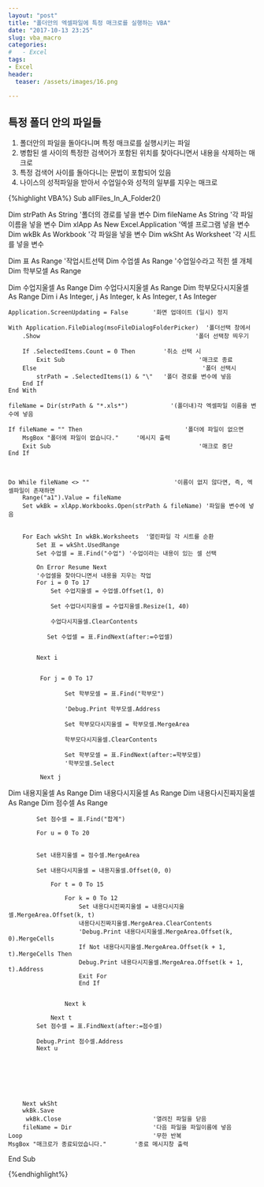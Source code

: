 ```yaml
---
layout: "post"
title: "폴더안의 엑셀파일에 특정 매크로를 실행하는 VBA"
date: "2017-10-13 23:25"
slug: vba_macro
categories:
#   - Excel
tags:
- Excel
header:
  teaser: /assets/images/16.png

---
```


## 특정 폴더 안의 파일들
1. 폴더안의 파일을 돌아다니며 특정 매크로를 실행시키는 파일
2. 병합된 셀 사이의 특정한 검색어가 포함된 위치를 찾아다니면서 내용을 삭제하는 매크로
3. 특정 검색어 사이를 돌아다니는 문법이 포함되어 있음
4. 나이스의 성적파일을 받아서 수업일수와 성적의 일부를 지우는 매크로

{%highlight VBA%}
Sub allFiles_In_A_Folder2()

Dim strPath As String                             '폴더의 경로를 넣을 변수
Dim fileName As String                           '각 파일 이름을 넣을 변수
Dim xlApp As New Excel.Application       '엑셀 프로그램 넣을 변수
Dim wkBk As Workbook                          '각 파일을 넣을 변수
Dim wkSht As Worksheet                        '각 시트를 넣을 변수

Dim 표 As Range                               '작업시트선택
Dim 수업셀 As Range                           '수업일수라고 적힌 셀 개체
Dim 학부모셀 As Range

Dim 수업지울셀 As Range
Dim 수업다시지울셀 As Range
Dim 학부모다시지울셀 As Range
Dim i As Integer, j As Integer, k As Integer, t As Integer



    Application.ScreenUpdating = False       '화면 업데이트 (일시) 정지

    With Application.FileDialog(msoFileDialogFolderPicker)  '폴더선택 창에서
        .Show                                            '폴더 선택창 띄우기

        If .SelectedItems.Count = 0 Then        '취소 선택 시
            Exit Sub                                      '매크로 종료
        Else                                               '폴더 선택시
            strPath = .SelectedItems(1) & "\"   '폴더 경로를 변수에 넣음
        End If
    End With

    fileName = Dir(strPath & "*.xls*")            '(폴더내)각 엑셀파일 이름을 변수에 넣음

    If fileName = "" Then                             '폴더에 파일이 없으면
        MsgBox "폴더에 파일이 없습니다."     '메시지 출력
        Exit Sub                                          '매크로 중단
    End If



    Do While fileName <> ""                        '이름이 없지 않다면, 즉, 엑셀파일이 존재하면
        Range("a1").Value = fileName
        Set wkBk = xlApp.Workbooks.Open(strPath & fileName) '파일을 변수에 넣음


        For Each wkSht In wkBk.Worksheets  '열린파일 각 시트를 순환
            Set 표 = wkSht.UsedRange
            Set 수업셀 = 표.Find("수업") '수업이라는 내용이 있는 셀 선택

            On Error Resume Next
            '수업셀을 찾아다니면서 내용을 지우는 작업
            For i = 0 To 17
                Set 수업지울셀 = 수업셀.Offset(1, 0)

                Set 수업다시지울셀 = 수업지울셀.Resize(1, 40)

                수업다시지울셀.ClearContents

               Set 수업셀 = 표.FindNext(after:=수업셀)


            Next i


             For j = 0 To 17

                    Set 학부모셀 = 표.Find("학부모")

                    'Debug.Print 학부모셀.Address

                    Set 학부모다시지울셀 = 학부모셀.MergeArea

                    학부모다시지울셀.ClearContents

                    Set 학부모셀 = 표.FindNext(after:=학부모셀)
                    '학부모셀.Select

             Next j


Dim 내용지울셀 As Range
Dim 내용다시지울셀 As Range
Dim 내용다시진짜지울셀 As Range
Dim 점수셀 As Range

            Set 점수셀 = 표.Find("합계")

            For u = 0 To 20


            Set 내용지울셀 = 점수셀.MergeArea

            Set 내용다시지울셀 = 내용지울셀.Offset(0, 0)

                For t = 0 To 15

                    For k = 0 To 12
                        Set 내용다시진짜지울셀 = 내용다시지울셀.MergeArea.Offset(k, t)
                        내용다시진짜지울셀.MergeArea.ClearContents
                        'Debug.Print 내용다시지울셀.MergeArea.Offset(k, 0).MergeCells
                        If Not 내용다시지울셀.MergeArea.Offset(k + 1, t).MergeCells Then
                        Debug.Print 내용다시지울셀.MergeArea.Offset(k + 1, t).Address
                        Exit For
                        End If


                    Next k

                Next t
            Set 점수셀 = 표.FindNext(after:=점수셀)

            Debug.Print 점수셀.Address
            Next u







        Next wkSht
        wkBk.Save
         wkBk.Close                          '열려진 파일을 닫음
        fileName = Dir                       '다음 파일을 파일이름에 넣음
    Loop                                     '무한 반복
    MsgBox "매크로가 종료되었습니다."        '종료 메시지창 출력
End Sub




{%endhighlight%}
